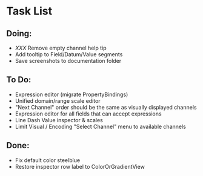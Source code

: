 # Task List

## Doing:

 - *XXX* Remove empty channel help tip 
 - Add tooltip to Field/Datum/Value segments
 - Save screenshots to documentation folder

## To Do:

 - Expression editor (migrate PropertyBindings)
 - Unified domain/range scale editor
 - "Next Channel" order should be the same as visually displayed channels
 - Expression editor for all fields that can accept expressions
 - Line Dash Value inspector & scales
 - Limit Visual / Encoding "Select Channel" menu to available channels

## Done:

 - Fix default color steelblue
 - Restore inspector row label to ColorOrGradientView
